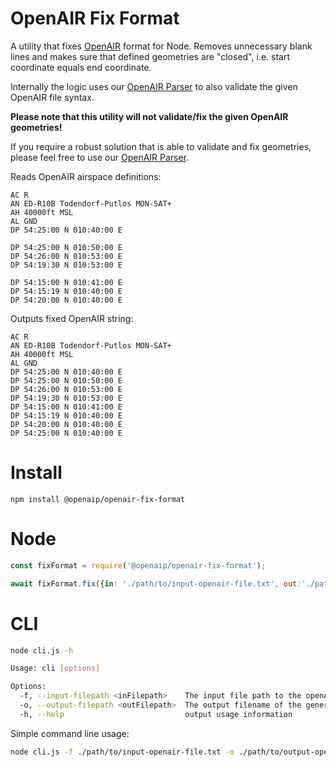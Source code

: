 # OpenAIR Fix Format

A utility that fixes [OpenAIR](http://www.winpilot.com/usersguide/userairspace.asp) format for Node. Removes unnecessary
blank lines and makes sure that defined geometries are "closed", i.e. start coordinate equals end coordinate.

Internally the logic uses our [OpenAIR Parser](https://github.com/openAIP/openaip-openair-parser) to also validate the
given OpenAIR file syntax.

**Please note that this utility will not validate/fix the given OpenAIR geometries!**

If you require a robust solution that is able to validate and fix geometries, please feel free to use our [OpenAIR Parser](https://github.com/openAIP/openaip-openair-parser).

Reads OpenAIR airspace definitions:

```text
AC R
AN ED-R10B Todendorf-Putlos MON-SAT+
AH 40000ft MSL
AL GND
DP 54:25:00 N 010:40:00 E

DP 54:25:00 N 010:50:00 E
DP 54:26:00 N 010:53:00 E
DP 54:19:30 N 010:53:00 E

DP 54:15:00 N 010:41:00 E
DP 54:15:19 N 010:40:00 E
DP 54:20:00 N 010:40:00 E
```

Outputs fixed OpenAIR string:

```text
AC R
AN ED-R10B Todendorf-Putlos MON-SAT+
AH 40000ft MSL
AL GND
DP 54:25:00 N 010:40:00 E
DP 54:25:00 N 010:50:00 E
DP 54:26:00 N 010:53:00 E
DP 54:19:30 N 010:53:00 E
DP 54:15:00 N 010:41:00 E
DP 54:15:19 N 010:40:00 E
DP 54:20:00 N 010:40:00 E
DP 54:25:00 N 010:40:00 E
```

Install
=
```shell
npm install @openaip/openair-fix-format
```

Node
=

```javascript
const fixFormat = require('@openaip/openair-fix-format');

await fixFormat.fix({in: './path/to/input-openair-file.txt', out:'./path/to/output-openair-file.txt'});
```

CLI
=

```bash
node cli.js -h

Usage: cli [options]

Options:
  -f, --input-filepath <inFilepath>    The input file path to the openAIR file
  -o, --output-filepath <outFilepath>  The output filename of the generated fixed OpenAIR file
  -h, --help                           output usage information
```

Simple command line usage:

```bash
node cli.js -f ./path/to/input-openair-file.txt -o ./path/to/output-openair-file.txt
```
